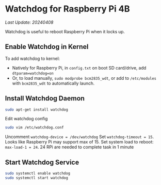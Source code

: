 # Watchdog for Raspberry Pi 4B
*Last Update: 20240408*

Watchdog is useful to reboot Raspberry Pi when it locks up.

## Enable Watchdog in Kernel
To add watchdog to kernel:
 - Natively for Raspberry Pi, in `config.txt` on boot SD card/drive, add `dtparam=watchdog=on`
 - Or, to load manually, `sudo modprobe bcm2835_wdt`, or add to `/etc/modules` with `bcm2835_wdt` to automatically launch.

## Install Watchdog Daemon
```bash
sudo apt-get install watchdog
```
Edit watchdog config
```bash
sudo vim /etc/watchdog.conf
```
Uncomment `watchdog-device = /dev/watchdog`
Set `watchdog-timeout = 15`. Looks like Raspberry Pi may support max of 15.
Set system load to reboot: `max-load-1 = 24`. 24 RPi are needed to complete task in 1 minute

## Start Watchdog Service

```bash
sudo systemctl enable watchdog
sudo systemctl start watchdog
```